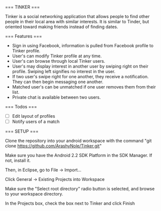 === TINKER ===

Tinker is a social networking application that allows people to find other people in their local area with similar interests. 
It is similar to Tinder, but oriented toward making friends instead of finding dates.

=== Features ===

* Sign in using Facebook, information is pulled from Facebook profile to Tinker profile.
* User's can modify Tinker profile at any time.
* User's can browse through local Tinker users.
* User's may display interest in another user by swiping right on their profile. Swiping left signifies no interest in the user.
* If two user's swipe right for one another, they receive a notification. They can then begin messaging one another.
* Matched user's can be unmatched if one user removes them from their list.
* Private chat is available between two users. 

=== Todos ===
- [ ] Edit layout of profiles
- [ ] Notify users of a match

=== SETUP ===

Clone the repository into your android workspace with the command "git clone https://github.com/ArashyNole/Tinker.git"

Make sure you have the Android 2.2 SDK Platform in the SDK Manager. If not, install it.

Then, in Eclipse, go to File → Import…

Click General → Existing Projects into Workspace

Make sure the "Select root directory" radio button is selected, and browse to your workspace directory.

In the Projects box, check the box next to Tinker and click Finish

